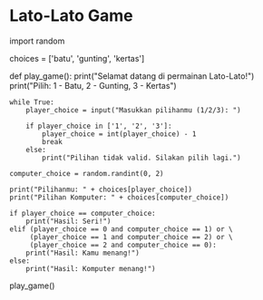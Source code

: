 # Lato-Lato Game

import random

choices = ['batu', 'gunting', 'kertas']

def play_game():
    print("Selamat datang di permainan Lato-Lato!")
    print("Pilih: 1 - Batu, 2 - Gunting, 3 - Kertas")

    while True:
        player_choice = input("Masukkan pilihanmu (1/2/3): ")
        
        if player_choice in ['1', '2', '3']:
            player_choice = int(player_choice) - 1
            break
        else:
            print("Pilihan tidak valid. Silakan pilih lagi.")

    computer_choice = random.randint(0, 2)

    print("Pilihanmu: " + choices[player_choice])
    print("Pilihan Komputer: " + choices[computer_choice])

    if player_choice == computer_choice:
        print("Hasil: Seri!")
    elif (player_choice == 0 and computer_choice == 1) or \
         (player_choice == 1 and computer_choice == 2) or \
         (player_choice == 2 and computer_choice == 0):
        print("Hasil: Kamu menang!")
    else:
        print("Hasil: Komputer menang!")

play_game()
